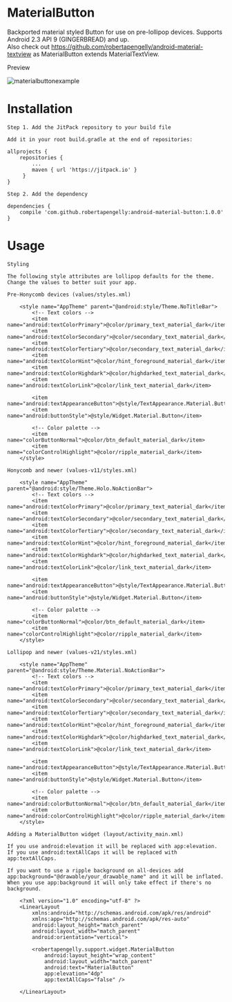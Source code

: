 # MaterialButton

Backported material styled Button for use on pre-lollipop devices. Supports Android 2.3 API 9 (GINGERBREAD) and up.<br />
Also check out https://github.com/robertapengelly/android-material-textview as MaterialButton extends MaterialTextView.

Preview

![materialbuttonexample](https://cloud.githubusercontent.com/assets/5245027/22246905/08f32292-e22f-11e6-9472-9aaf5badbccd.gif)

# Installation

    Step 1. Add the JitPack repository to your build file
    
    Add it in your root build.gradle at the end of repositories:
    
    allprojects {
        repositories {
            ...
            maven { url 'https://jitpack.io' }
         }
    }
    
    Step 2. Add the dependency
    
    dependencies {
        compile 'com.github.robertapengelly:android-material-button:1.0.0'
    }

# Usage

    Styling
    
    The following style attributes are lollipop defaults for the theme. Change the values to better suit your app.
    
    Pre-Honycomb devices (values/styles.xml)
    
        <style name="AppTheme" parent="@android:style/Theme.NoTitleBar">
            <!-- Text colors -->
            <item name="android:textColorPrimary">@color/primary_text_material_dark</item>
            <item name="android:textColorSecondary">@color/secondary_text_material_dark</item>
            <item name="android:textColorTertiary">@color/secondary_text_material_dark</item>
            <item name="android:textColorHint">@color/hint_foreground_material_dark</item>
            <item name="android:textColorHighdark">@color/highdarked_text_material_dark</item>
            <item name="android:textColorLink">@color/link_text_material_dark</item>
            
            <item name="android:textAppearanceButton">@style/TextAppearance.Material.Button</item>
            <item name="android:buttonStyle">@style/Widget.Material.Button</item>
            
            <!-- Color palette -->
            <item name="colorButtonNormal">@color/btn_default_material_dark</item>
            <item name="colorControlHighlight">@color/ripple_material_dark</item>
        </style>
    
    Honycomb and newer (values-v11/styles.xml)
    
        <style name="AppTheme" parent="@android:style/Theme.Holo.NoActionBar">
            <!-- Text colors -->
            <item name="android:textColorPrimary">@color/primary_text_material_dark</item>
            <item name="android:textColorSecondary">@color/secondary_text_material_dark</item>
            <item name="android:textColorTertiary">@color/secondary_text_material_dark</item>
            <item name="android:textColorHint">@color/hint_foreground_material_dark</item>
            <item name="android:textColorHighdark">@color/highdarked_text_material_dark</item>
            <item name="android:textColorLink">@color/link_text_material_dark</item>
            
            <item name="android:textAppearanceButton">@style/TextAppearance.Material.Button</item>
            <item name="android:buttonStyle">@style/Widget.Material.Button</item>
            
            <!-- Color palette -->
            <item name="colorButtonNormal">@color/btn_default_material_dark</item>
            <item name="colorControlHighlight">@color/ripple_material_dark</item>
        </style>
    
    Lollipop and newer (values-v21/styles.xml)
    
        <style name="AppTheme" parent="@android:style/Theme.Material.NoActionBar">
            <!-- Text colors -->
            <item name="android:textColorPrimary">@color/primary_text_material_dark</item>
            <item name="android:textColorSecondary">@color/secondary_text_material_dark</item>
            <item name="android:textColorTertiary">@color/secondary_text_material_dark</item>
            <item name="android:textColorHint">@color/hint_foreground_material_dark</item>
            <item name="android:textColorHighdark">@color/highdarked_text_material_dark</item>
            <item name="android:textColorLink">@color/link_text_material_dark</item>
            
            <item name="android:textAppearanceButton">@style/TextAppearance.Material.Button</item>
            <item name="android:buttonStyle">@style/Widget.Material.Button</item>
            
            <!-- Color palette -->
            <item name="android:colorButtonNormal">@color/btn_default_material_dark</item>
            <item name="android:colorControlHighlight">@color/ripple_material_dark</item>
        </style>
    
    Adding a MaterialButton widget (layout/activity_main.xml)
    
    If you use android:elevation it will be replaced with app:elevation.
    If you use android:textAllCaps it will be replaced with app:textAllCaps.
    
    If you want to use a ripple background on all-devices add app:background="@drawable/your_drawable_name" and it will be inflated.
    When you use app:background it will only take effect if there's no background.
    
        <?xml version="1.0" encoding="utf-8" ?>
        <LinearLayout
            xmlns:android="http://schemas.android.com/apk/res/android"
            xmlns:app="http://schemas.android.com/apk/res-auto"
            android:layout_height="match_parent"
            android:layout_width="match_parent"
            android:orientation="vertical">
            
            <robertapengelly.support.widget.MaterialButton
                android:layout_height="wrap_content"
                android:layout_width="match_parent"
                android:text="MaterialButton"
                app:elevation="4dp"
                app:textAllCaps="false" />
        
        </LinearLayout>
